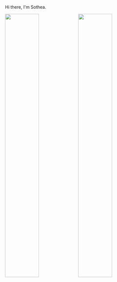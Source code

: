 Hi there, I'm Sothea.

<img align="left" width="47%" src="https://github-readme-stats.vercel.app/api?username=sothea-beniten&show_icons=true&theme=radical&count_private=true" />
<img align="left "width="47%" src="https://github-readme-stats.vercel.app/api/top-langs/?username=sothea-beniten&count_private=true&layout=compact" />
